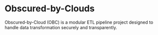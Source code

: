 # Obscured-by-Clouds
Obscured-by-Cloud (OBC) is a modular ETL pipeline project designed to handle data transformation securely and transparently.
